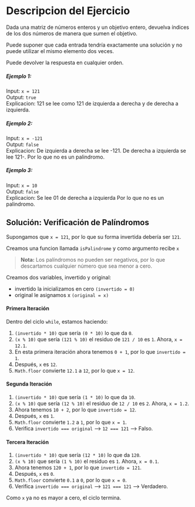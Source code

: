 # Descripcion del Ejercicio

Dada una matriz de números enteros y un objetivo entero, devuelva índices de los dos números de manera que sumen el objetivo.

Puede suponer que cada entrada tendría exactamente una solución y no puede utilizar el mismo elemento dos veces.

Puede devolver la respuesta en cualquier orden.

##### Ejemplo 1:

Input: `x = 121` <br>
Output: `true` <br>
Explicacion: 121 se lee como 121 de izquierda a derecha y de derecha a izquierda. 

##### Ejemplo 2:

Input: `x = -121` <br>
Output: `false` <br>
Explicacion: De izquierda a derecha se lee -121. De derecha a izquierda se lee 121-. Por lo que no es un palindromo.

##### Ejemplo 3:

Input: `x = 10` <br>
Output: `false` <br>
Explicacion: Se lee 01 de derecha a izquierda Por lo que no es un palindromo.

## Solución: Verificación de Palíndromos

Supongamos que `x = 121`, por lo que su forma invertida debería ser `121`.

Creamos una funcion llamada `isPalindrome` y como argumento recibe `x`

> **Nota:** Los palíndromos no pueden ser negativos, por lo que descartamos cualquier número que sea menor a cero.

Creamos dos variables, invertido y original:
- invertido la inicializamos en cero `(invertido = 0)`
- original le asignamos x `(original = x)`


#### Primera Iteración
Dentro del ciclo `while`, estamos haciendo:
1. `(invertido * 10)` que sería `(0 * 10)` lo que da `0`.
2. `(x % 10)` que sería `(121 % 10)` el residuo de `121 / 10` es `1`.
Ahora, `x = 12.1`.
3. En esta primera iteración ahora tenemos `0 + 1`, por lo que `invertido = 1`.
4. Después, `x` es `12`.
5. `Math.floor` convierte `12.1` a `12`, por lo que `x = 12`.

#### Segunda Iteración
1. `(invertido * 10)` que sería `(1 * 10)` lo que da `10`.
2. `(x % 10)` que sería `(12 % 10)` el residuo de `12 / 10` es `2`.
Ahora, `x = 1.2`.
3. Ahora tenemos `10 + 2`, por lo que `invertido = 12`.
4. Después, `x` es `1`.
5. `Math.floor` convierte `1.2` a `1`, por lo que `x = 1`.
6. Verifica `invertido === original` --> `12 === 121` --> Falso.

#### Tercera Iteración
1. `(invertido * 10)` que sería `(12 * 10)` lo que da `120`.
2. `(x % 10)` que sería `(1 % 10)` el residuo es `1`.
   Ahora, `x = 0.1`.
3. Ahora tenemos `120 + 1`, por lo que `invertido = 121`.
4. Después, `x` es `0`.
5. `Math.floor` convierte `0.1` a `0`, por lo que `x = 0`.
6. Verifica `invertido === original` --> `121 === 121` --> Verdadero.

Como `x` ya no es mayor a cero, el ciclo termina.

